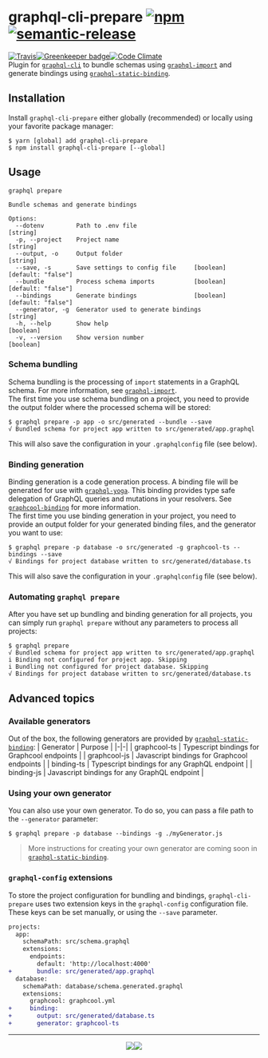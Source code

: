 # graphql-cli-prepare [![npm](https://img.shields.io/npm/v/graphql-cli-prepare.svg?style=for-the-badge)](https://www.npmjs.com/package/graphql-cli-prepare)[![semantic-release](https://img.shields.io/badge/%20%20%F0%9F%93%A6%F0%9F%9A%80-semantic--release-e10079.svg?style=for-the-badge)](https://github.com/semantic-release/semantic-release)
[![Travis](https://img.shields.io/travis/supergraphql/graphql-cli-prepare.svg?style=for-the-badge)](https://travis-ci.org/supergraphql/graphql-cli-prepare)[![Greenkeeper badge](https://img.shields.io/badge/renovate-enabled-brightgreen.svg?style=for-the-badge)](https://renovateapp.com/)[![Code Climate](https://img.shields.io/codeclimate/maintainability/supergraphql/graphql-cli-prepare.svg?style=for-the-badge)](https://codeclimate.com/github/supergraphql/graphql-cli-prepare)   
Plugin for [`graphql-cli`](https://github.com/graphql-cli/graphql-cli) to bundle schemas using [`graphql-import`](https://github.com/graphcool/graphql-import) and generate bindings using [`graphql-static-binding`](https://github.com/supergraphql/graphql-static-binding).

## Installation

Install `graphql-cli-prepare` either globally (recommended) or locally using your favorite package manager:
```shell
$ yarn [global] add graphql-cli-prepare
$ npm install graphql-cli-prepare [--global]
```

## Usage
```
graphql prepare

Bundle schemas and generate bindings

Options:
  --dotenv         Path to .env file                                    [string]
  -p, --project    Project name                                         [string]
  --output, -o     Output folder                                        [string]
  --save, -s       Save settings to config file     [boolean] [default: "false"]
  --bundle         Process schema imports           [boolean] [default: "false"]
  --bindings       Generate bindings                [boolean] [default: "false"]
  --generator, -g  Generator used to generate bindings                  [string]
  -h, --help       Show help                                           [boolean]
  -v, --version    Show version number                                 [boolean]
```

### Schema bundling
Schema bundling is the processing of `import` statements in a GraphQL schema. For more information, see [`graphql-import`](https://github.com/graphcool/graphql-import).  
The first time you use schema bundling on a project, you need to provide the output folder where the processed schema will be stored:
```shell
$ graphql prepare -p app -o src/generated --bundle --save
√ Bundled schema for project app written to src/generated/app.graphql
```
This will also save the configuration in your `.graphqlconfig` file (see below).

### Binding generation
Binding generation is a code generation process. A binding file will be generated for use with [`graphql-yoga`](https://github.com/graphcool/graphql-yoga/). This binding provides type safe delegation of GraphQL queries and mutations in your resolvers. See [`graphcool-binding`](https://github.com/graphcool/graphcool-binding) for more information.  
The first time you use binding generation in your project, you need to provide an output folder for your generated binding files, and the generator you want to use:
```shell
$ graphql prepare -p database -o src/generated -g graphcool-ts --bindings --save
√ Bindings for project database written to src/generated/database.ts
```
This will also save the configuration in your `.graphqlconfig` file (see below).

### Automating `graphql prepare`
After you have set up bundling and binding generation for all projects, you can simply run `graphql prepare` without any parameters to process all projects:
```shell
$ graphql prepare
√ Bundled schema for project app written to src/generated/app.graphql
i Binding not configured for project app. Skipping
i Bundling not configured for project database. Skipping
√ Bindings for project database written to src/generated/database.ts
```
## Advanced topics

### Available generators
Out of the box, the following generators are provided by [`graphql-static-binding`](https://github.com/supergraphql/graphql-static-binding):
| Generator | Purpose |
|-|-|
| graphcool-ts | Typescript bindings for Graphcool endpoints |
| graphcool-js | Javascript bindings for Graphcool endpoints |
| binding-ts | Typescript bindings for any GraphQL endpoint |
| binding-js | Javascript bindings for any GraphQL endpoint |

### Using your own generator
You can also use your own generator. To do so, you can pass a file path to the `--generator` parameter:
```shell
$ graphql prepare -p database --bindings -g ./myGenerator.js
```
>More instructions for creating your own generator are coming soon in [`graphql-static-binding`](https://github.com/supergraphql/graphql-static-binding).

### `graphql-config` extensions

To store the project configuration for bundling and bindings, `graphql-cli-prepare` uses two extension keys in the `graphql-config` configuration file. These keys can be set manually, or using the `--save` parameter.
```diff
projects:
  app:
    schemaPath: src/schema.graphql
    extensions:
      endpoints:
        default: 'http://localhost:4000'
+       bundle: src/generated/app.graphql
  database:
    schemaPath: database/schema.generated.graphql
    extensions:
      graphcool: graphcool.yml
+     binding:
+       output: src/generated/database.ts
+       generator: graphcool-ts

```

<hr>
<p align="center">
  <img src="https://img.shields.io/badge/built-with_love-blue.svg?style=for-the-badge"/><a href="https://github.com/kbrandwijk" target="-_blank"><img src="https://img.shields.io/badge/by-kim_brandwijk-blue.svg?style=for-the-badge"/></a>
</p>


